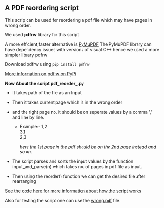 
## A PDF reordering script

This scrip can be used for reordering a pdf file which may have pages in wrong order.

We used **pdfrw** library for this script 

A more efficient,faster alternative is [PyMuPDF](https://pypi.org/project/PyMuPDF/)
The PyMuPDF library can have dependency issues with versions of visual C++ hence we used a more simpler library pdfrw

 Download pdfrw using
	```pip install pdfrw```
	
[More information on pdfrw on PyPi](https://pypi.org/project/pdfrw/#id25)


**Now About the script pdf_reorder_.py**

* It takes path of the file as an Input.
* Then it takes current page which is in the wrong order 
* and the right page no. it should be on seperate values by a comma ',' and line by line.
  * Example:- 
	1,2  
	3,1  
	2,3 
     	
      *here the 1st page in the pdf should be on the 2nd page instead and so on.*

* The script parses and sorts the input values by the function input_and_parse(n) 
  which takes no. of pages in pdf file as input.
* Then using the reorder() function we can get the desired file after rearranging

[See the code here for more information about how the script works](https://github.com/HarshCasper/Rotten-Scripts/Python/pdf_reorder/pdf_reorder_.py)

Also for testing the script one can use the [wrong.pdf](https://github.com/HarshCasper/Rotten-Scripts/Python/pdf_reorder/wrong.pdf) file. 
